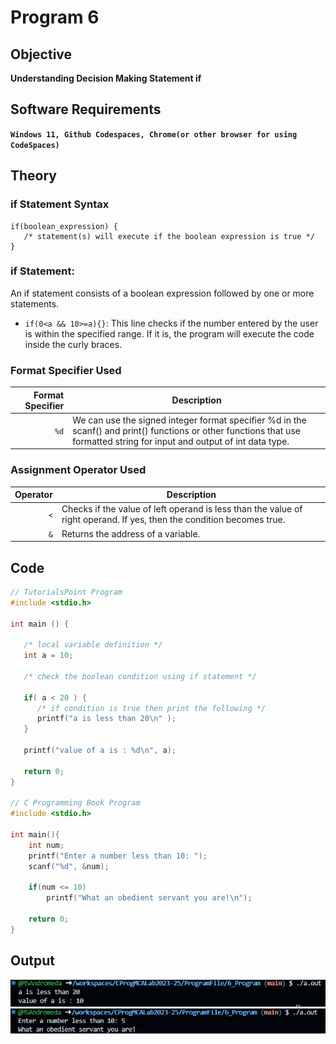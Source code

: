 # Program 6
## Objective
**Understanding Decision Making Statement if**


## Software Requirements
**`Windows 11, Github Codespaces, Chrome(or other browser for using CodeSpaces)`**


## Theory

### if Statement Syntax
```
if(boolean_expression) {
   /* statement(s) will execute if the boolean expression is true */
}
```

### if Statement:
An if statement consists of a boolean expression followed by one or more statements.

* `if(0<a && 10>=a){}`: This line checks if the number entered by the user is within the specified range. If it is, the program will execute the code inside the curly braces.

### Format Specifier Used
| Format Specifier   | Description                                   |
|---:|---|
|     `%d`     |We can use the signed integer format specifier %d in the scanf() and print() functions or other functions that use formatted string for input and output of int data type.    |

### Assignment Operator Used
| Operator  | Description                                   |
|---:|---|
|     `<`   | Checks if the value of left operand is less than the value of right operand. If yes, then the condition becomes true. |
|     `&`   | Returns the address of a variable. |

## Code
```c
// TutorialsPoint Program
#include <stdio.h>
 
int main () {

   /* local variable definition */
   int a = 10;
 
   /* check the boolean condition using if statement */
	
   if( a < 20 ) {
      /* if condition is true then print the following */
      printf("a is less than 20\n" );
   }
   
   printf("value of a is : %d\n", a);
 
   return 0;
}

// C Programming Book Program
#include <stdio.h>

int main(){
    int num;
    printf("Enter a number less than 10: ");
    scanf("%d", &num);

    if(num <= 10)
        printf("What an obedient servant you are!\n");

    return 0;
}

```

## Output
![Understanding if Program Output Tutorialspoint](./OnlyifProgram_output1.png)
![Understanding if Program Output LetusC](./OnlyifProgram_output2.png)
